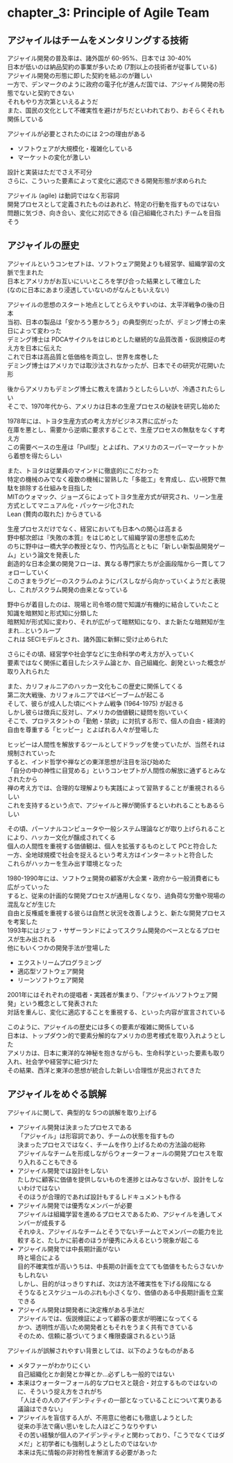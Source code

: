 # chapter_3: Principle of Agile Team

## アジャイルはチームをメンタリングする技術

アジャイル開発の普及率は、諸外国が 60-95%、日本では 30-40%  
日本が低いのは納品契約の事業が多いため (7割以上の技術者が従事している)  
アジャイル開発の形態に即した契約を結ぶのが難しい  
一方で、デンマークのように政府の電子化が進んだ国では、アジャイル開発の形態でないと契約できない  
それもやり方次第といえるようだ  
また、国民の文化として不確実性を避けがちだといわれており、おそらくそれも関係している

アジャイルが必要とされたのには 2つの理由がある

- ソフトウェアが大規模化・複雑化している
- マーケットの変化が激しい

設計と実装はただでさえ不可分  
さらに、こういった要素によって変化に適応できる開発形態が求められた

アジャイル (agile) は動詞ではなく形容詞  
開発プロセスとして定義されたものはあれど、特定の行動を指すものではない  
問題に気づき、向き合い、変化に対応できる (自己組織化された) チームを目指そう

## アジャイルの歴史

アジャイルというコンセプトは、ソフトウェア開発よりも経営学、組織学習の文脈で生まれた  
日本とアメリカがお互いにいいところを学び合った結果として確立した  
(なのに日本にあまり浸透していないのがなんともいえない)

アジャイルの思想のスタート地点としてとらえやすいのは、太平洋戦争の後の日本  
当初、日本の製品は「安かろう悪かろう」の典型例だったが、デミング博士の来日によって変わった  
デミング博士は PDCAサイクルをはじめとした継続的な品質改善・仮説検証の考え方を日本に伝えた  
これで日本は高品質と低価格を両立し、世界を席巻した  
デミング博士はアメリカでは取沙汰されなかったが、日本でその研究が花開いた形  

後からアメリカもデミング博士に教えを請おうとしたらしいが、冷遇されたらしい  
そこで、1970年代から、アメリカは日本の生産プロセスの秘訣を研究し始めた

1978年には、トヨタ生産方式の考え方がビジネス界に広がった  
在庫を悪とし、需要から逆順に要求することで、生産プロセスの無駄をなくす考え方  
この需要ベースの生産は「Pull型」とよばれ、アメリカのスーパーマーケットから着想を得たらしい  

また、トヨタは従業員のマインドに徹底的にこだわった  
特定の機械のみでなく複数の機械に習熟した「多能工」を育成し、広い視野で無駄を排除する仕組みを目指した  
MITのウォマック、ジョーズらによってトヨタ生産方式が研究され、リーン生産方式としてマニュアル化・パッケージ化された  
Lean (贅肉の取れた) からきている

生産プロセスだけでなく、経営においても日本への関心は高まる  
野中郁次郎は『失敗の本質』をはじめとして組織学習の思想を広めた  
のちに野中は一橋大学の教授となり、竹内弘高とともに「新しい新製品開発ゲーム」という論文を発表した  
創造的な日本企業の開発フローは、異なる専門家たちが企画段階から一貫してフォローしていく  
このさまをラグビーのスクラムのようにパスしながら向かっていくようだと表現し、これがスクラム開発の由来となっている

野中らが着目したのは、現場と司令塔の間で知識が有機的に結合していたこと  
知識を暗黙知と形式知に分類した  
暗黙知が形式知に変わり、それが広がって暗黙知になり、また新たな暗黙知が生まれ...というループ  
これは SECIモデルとされ、諸外国に新鮮に受け止められた

さらにその頃、経営学や社会学などに生命科学の考え方が入っていく  
要素ではなく関係に着目したシステム論とか、自己組織化、創発といった概念が取り入れられた

また、カリフォルニアのハッカー文化もこの歴史に関係してくる  
第二次大戦後、カリフォルニアではベビーブームが起こる  
そして、彼らが成人した頃にベトナム戦争 (1964-1975) が起きる  
しかし彼らは徴兵に反対し、アメリカの価値観に疑問を抱いていく  
そこで、プロテスタントの「勤勉・禁欲」に対抗する形で、個人の自由・経済的自由を尊重する「ヒッピー」とよばれる人々が登場した

ヒッピーは人間性を解放するツールとしてドラッグを使っていたが、当然それは規制されていった  
すると、インド哲学や禅などの東洋思想が注目を浴び始めた  
「自分の中の神性に目覚める」というコンセプトが人間性の解放に通ずるとみなされたから  
禅の考え方では、合理的な理解よりも実践によって習熟することが重視されるらしい  
これを支持するという点で、アジャイルと禅が関係するといわれることもあるらしい

その頃、パーソナルコンピュータや一般システム理論などが取り上げられることにより、ハッカー文化が醸成されてくる  
個人の人間性を重視する価値観は、個人を拡張するものとして PCと符合した  
一方、全地球規模で社会を捉えるという考え方はインターネットと符合した  
これらがハッカーを生み出す環境となった

1980-1990年には、ソフトウェ開発の顧客が大企業・政府から一般消費者にも広がっていった  
すると、従来の計画的な開発プロセスが通用しなくなり、過負荷な労働や現場の混乱などが生じた  
自由と反権威を重視する彼らは自然と状況を改善しようと、新たな開発プロセスを考案した  
1993年にはジェフ・サザーランドによってスクラム開発のベースとなるプロセスが生み出される  
他にもいくつかの開発手法が登場した

- エクストリームプログラミング
- 適応型ソフトウェア開発
- リーンソフトウェア開発

2001年にはそれぞれの提唱者・実践者が集まり、「アジャイルソフトウェア開発」という概念として発表された  
対話を重んじ、変化に適応することを重視する、といった内容が宣言されている

このように、アジャイルの歴史には多くの要素が複雑に関係している  
日本は、トップダウン的で要素分解的なアメリカの思考様式を取り入れようとした  
アメリカは、日本に東洋的な神秘を抱きながらも、生命科学といった要素も取り入れ、社会学や経営学に紐づけた  
その結果、西洋と東洋の思想が統合した新しい合理性が見出されてきた

## アジャイルをめぐる誤解

アジャイルに関して、典型的な 5つの誤解を取り上げる

- アジャイル開発は決まったプロセスである  
  「アジャイル」は形容詞であり、チームの状態を指すもの  
  決まったプロセスではなく、チームを作り上げるための方法論の総称  
  アジャイルなチームを形成しながらウォーターフォールの開発プロセスを取り入れることもできる
- アジャイル開発では設計をしない  
  たしかに顧客に価値を提供しないものを進捗とはみなさないが、設計をしないわけではない  
  そのほうが合理的であれば設計もするしドキュメントも作る
- アジャイル開発では優秀なメンバーが必要  
  アジャイルは組織学習を進めるプロセスであるため、アジャイルを通してメンバーが成長する  
  それゆえ、アジャイルなチームとそうでないチームとでメンバーの能力を比較すると、たしかに前者のほうが優秀にみえるという現象が起こる
- アジャイル開発では中長期計画がない  
  時と場合による  
  目的不確実性が高いうちは、中長期の計画を立てても価値をもたらさないかもしれない  
  しかし、目的がはっきりすれば、次は方法不確実性を下げる段階になる  
  そうなるとスケジュールのぶれも小さくなり、価値のある中長期計画を立案できる
- アジャイル開発は開発者に決定権がある手法だ  
  アジャイルでは、仮説検証によって顧客の要求が明確になってくる  
  かつ、透明性が高いため開発者ともそれをうまく共有できている  
  そのため、信頼に基づいてうまく権限委譲されるという話

アジャイルが誤解されやすい背景としては、以下のようなものがある

- メタファーがわかりにくい  
  自己組織化とか創発とか禅とか...必ずしも一般的ではない
- 本来はウォーターフォール的なプロセスと競合・対立するものではないのに、そういう捉え方をされがち  
  「人はその人のアイデンティティの一部となっていることについて実りある議論はできない」
- アジャイルを盲信する人が、不用意に他者にも徹底しようとした  
  従来の手法で痛い思いをした人ほどこうなりやすい  
  その苦い経験が個人のアイデンティティと関わっており、「こうでなくてはダメだ」と初学者にも強制しようとしたのではないか  
  本来は先に情報の非対称性を解消する必要があった
